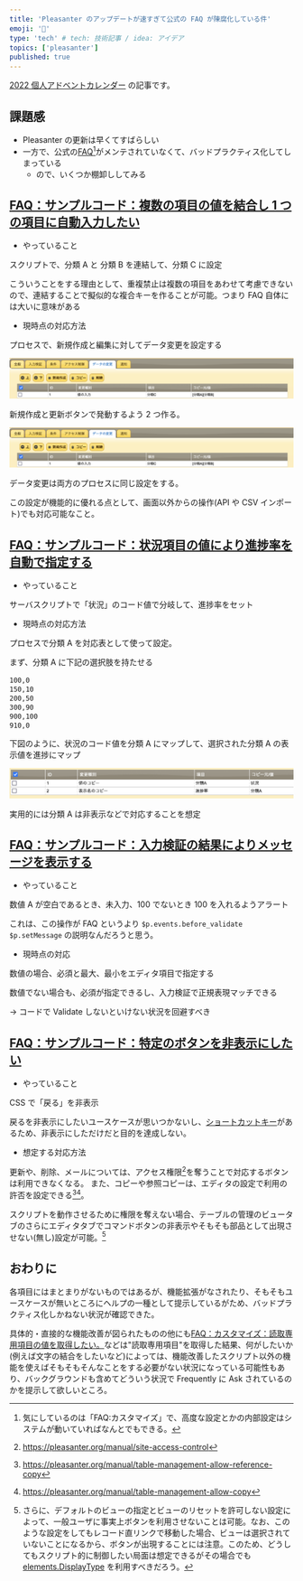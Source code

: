 ```yaml
---
title: 'Pleasanter のアップデートが速すぎて公式の FAQ が陳腐化している件'
emoji: '🍊'
type: 'tech' # tech: 技術記事 / idea: アイデア
topics: ['pleasanter']
published: true
---
```


[2022 個人アドベントカレンダー](https://qiita.com/advent-calendar/2022/papinianus) の記事です。

## 課題感

- Pleasanter の更新は早くてすばらしい
- 一方で、公式の[FAQ](https://pleasanter.org/manual?category=5030)[^1]がメンテされていなくて、バッドプラクティス化してしまっている
  - ので、いくつか棚卸ししてみる

## [FAQ：サンプルコード：複数の項目の値を結合し 1 つの項目に自動入力したい](https://pleasanter.org/manual/faq-combine-column-strings)

- やっていること

スクリプトで、分類 A と 分類 B を連結して、分類 C に設定

こういうことをする理由として、重複禁止は複数の項目をあわせて考慮できないので、連結することで擬似的な複合キーを作ることが可能。つまり FAQ 自体には大いに意味がある

- 現時点の対応方法

プロセスで、新規作成と編集に対してデータ変更を設定する

![proc_concat1.png](/images/proc_concat1.png)

新規作成と更新ボタンで発動するよう 2 つ作る。

![proc_concat2.png](/images/proc_concat1.png)

データ変更は両方のプロセスに同じ設定をする。

この設定が機能的に優れる点として、画面以外からの操作(API や CSV インポート)でも対応可能なこと。

## [FAQ：サンプルコード：状況項目の値により進捗率を自動で指定する](https://pleasanter.org/manual/faq-automatic-entry-of-progress-rate)

- やっていること

サーバスクリプトで「状況」のコード値で分岐して、進捗率をセット

- 現時点の対応方法

プロセスで分類 A を対応表として使って設定。

まず、分類 A に下記の選択肢を持たせる

```text
100,0
150,10
200,50
300,90
900,100
910,0
```

下図のように、状況のコード値を分類 A にマップして、選択された分類 A の表示値を進捗にマップ

![proc_processrate.png](/images/proc_processrate.png)

実用的には分類 A は非表示などで対応することを想定

## [FAQ：サンプルコード：入力検証の結果によりメッセージを表示する](https://pleasanter.org/manual/faq-validation-message)

- やっていること

数値 A が空白であるとき、未入力、100 でないとき 100 を入れるようアラート

これは、この操作が FAQ というより `$p.events.before_validate` `$p.setMessage` の説明なんだろうと思う。

- 現時点の対応

数値の場合、必須と最大、最小をエディタ項目で指定する

数値でない場合も、必須が指定できるし、入力検証で正規表現マッチできる

→ コードで Validate しないといけない状況を回避すべき

## [FAQ：サンプルコード：特定のボタンを非表示にしたい](https://pleasanter.org/manual/faq-hide-button)

- やっていること

CSS で「戻る」を非表示

戻るを非表示にしたいユースケースが思いつかないし、[ショートカットキー](https://pleasanter.org/manual/shortcut)があるため、非表示にしただけだと目的を達成しない。

- 想定する対応方法

更新や、削除、メールについては、アクセス権限[^2]を奪うことで対応するボタンは利用できなくなる。
また、コピーや参照コピーは、エディタの設定で利用の許否を設定できる[^3][^4]。

スクリプトを動作させるために権限を奪えない場合、テーブルの管理のビュータブのさらにエディタタブでコマンドボタンの非表示やそもそも部品として出現させない(無し)設定が可能。[^5]

## おわりに

各項目にはまとまりがないものではあるが、機能拡張がなされたり、そもそもユースケースが無いところにヘルプの一種として提示しているがため、バッドプラクティス化しかねない状況が確認できた。

具体的・直接的な機能改善が図られたものの他にも[FAQ：カスタマイズ：読取専用項目の値を取得したい。](https://pleasanter.org/manual/faq-readonly-value)などは"読取専用項目"を取得した結果、何がしたいか(例えば文字の結合をしたいなど)によっては、機能改善したスクリプト以外の機能を使えばそもそもそんなことをする必要がない状況になっている可能性もあり、バックグラウンドも含めてどういう状況で Frequently に Ask されているのかを提示して欲しいところ。

[^1]: 気にしているのは「FAQ:カスタマイズ」で、高度な設定とかの内部設定はシステムが動いていればなんとでもできる。
[^2]: https://pleasanter.org/manual/site-access-control
[^3]: https://pleasanter.org/manual/table-management-allow-reference-copy
[^4]: https://pleasanter.org/manual/table-management-allow-copy
[^5]: さらに、デフォルトのビューの指定とビューのリセットを許可しない設定によって、一般ユーザに事実上ボタンを利用させないことは可能。なお、このような設定をしてもレコード直リンクで移動した場合、ビューは選択されていないことになるから、ボタンが出現することには注意。このため、どうしてもスクリプト的に制御したい局面は想定できるがその場合でも [elements.DisplayType](https://pleasanter.org/manual/server-script-elements-display-type) を利用すべきだろう。
